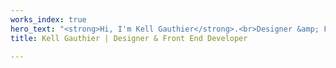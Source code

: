 ```yaml
---
works_index: true
hero_text: "<strong>Hi, I'm Kell Gauthier</strong>.<br>Designer &amp; Front End Developer<br><br>"
title: Kell Gauthier | Designer & Front End Developer

---
```

<Hero :text="$page.frontmatter.hero_text" />
<WorksList />